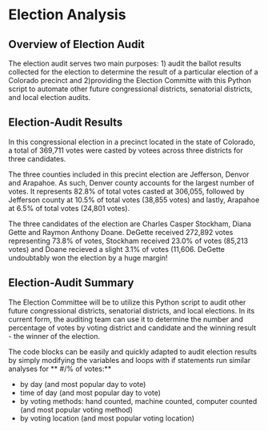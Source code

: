 # Election Analysis
 
## Overview of Election Audit
The election audit serves two main purposes: 1) audit the ballot results collected for the election to determine the result of a particular election of a Colorado precinct and 2)providing the Election Committe with this Python script to automate other future congressional districts, senatorial districts, and local election audits.

## Election-Audit Results

In this congressional election in a precinct located in the state of Colorado, a total of 369,711 votes were casted by votees across three districts for three candidates.

The three counties included in this precint election are Jefferson, Denvor and Arapahoe.  As such, Denver county accounts for the largest number of votes.  It represents 82.8% of total votes casted at 306,055, followed by Jefferson county at 10.5% of total votes (38,855 votes) and lastly, Arapahoe at 6.5% of total votes (24,801 votes).

The three candidates of the election are Charles Casper Stockham, Diana Gette and Raymon Anthony Doane.  DeGette received 272,892 votes representing 73.8% of votes, Stockham received 23.0% of votes (85,213 votes) and Doane recieved a slight 3.1% of votes (11,606.  DeGette undoubtably won the election by a huge margin!

## Election-Audit Summary

The Election Committee will be to utilize this Python script to audit other future congressional districts, senatorial districts, and local elections. In its current form, the auditing team can use it to determine the number and percentage of votes by voting district and candidate and the winning result - the winner of the election.

The code blocks can be easily and quickly adapted to audit election results by simply modifying the variables and loops with if statements run similar analyses for ** #/% of votes:**
  * by day (and most popular day to vote)
  * time of day (and most popular day to vote)
  * by voting methods: hand counted, machine counted, computer counted (and most popular voting method)
  * by voting location (and most popular voting location)
